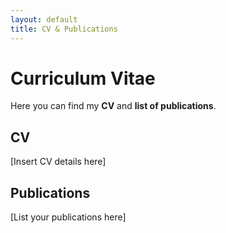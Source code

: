 ```yaml
---
layout: default
title: CV & Publications
---
```


# Curriculum Vitae

Here you can find my **CV** and **list of publications**.

## CV
[Insert CV details here]

## Publications
[List your publications here]
